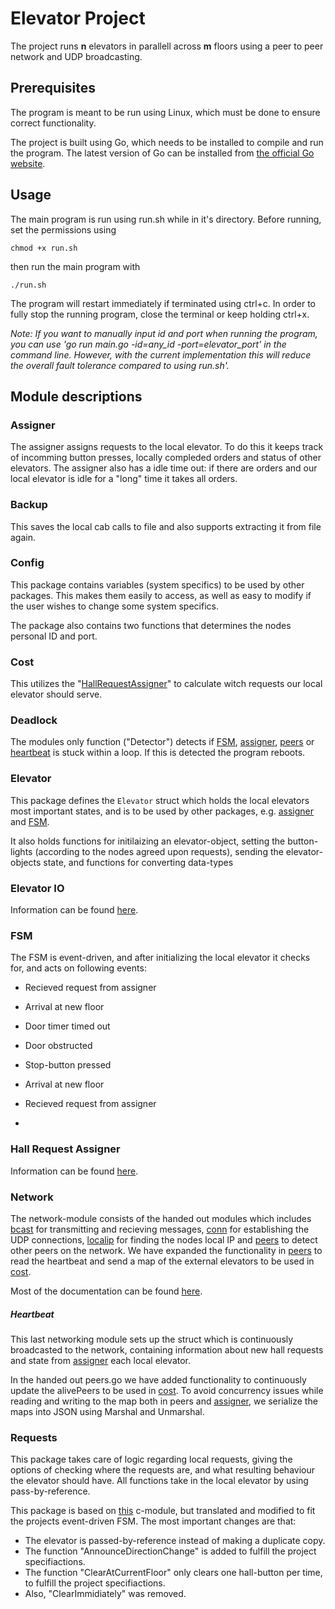# Elevator Project

The project runs **n** elevators in parallell across **m** floors using a peer to peer network and UDP broadcasting.

## Prerequisites
The program is meant to be run using Linux, which must be done to ensure correct functionality. 

The project is built using Go, which needs to be installed to compile and run the program. The latest version of Go can be installed from [the official Go website](https://go.dev/dl/).

## Usage
The main program is run using run.sh while in it's directory.
Before running, set the permissions using

```
chmod +x run.sh
```

then run the main program with

```
./run.sh
```

The program will restart immediately if terminated using ctrl+c. In order to fully stop the running program, close the terminal or keep holding ctrl+x. 

*Note: If you want to manually input id and port when running the program, you can use 'go run main.go -id=any_id -port=elevator_port' in the command line. However, with the current implementation this will reduce the overall fault tolerance compared to using run.sh'.*

## Module descriptions

### Assigner
The assigner assigns requests to the local elevator. To do this it keeps track of incomming button presses, locally compleded orders and status of other elevators. The assigner also has a idle time out: if there are orders and our local elevator is idle for a "long" time it takes all orders.

### Backup
This saves the local cab calls to file and also supports extracting it from file again.

### Config
This package contains variables (system specifics) to be used by other packages. This makes them easily to access, as well as easy to modify if the user wishes to change some system specifics.

The package also contains two functions that determines the nodes personal ID and port.

### Cost
This utilizes the "[HallRequestAssigner](#hall-request-assigner)" to calculate witch requests our local elevator should serve.

### Deadlock
The modules only function ("Detector") detects if [FSM](#fsm), [assigner](#assigner), [peers](#network) or [heartbeat](#heartbeat) is stuck within a loop. If this is detected the program reboots.

### Elevator
This package defines the `Elevator` struct which holds the local elevators most important states, and is to be used by other packages, e.g. [assigner](#assigner) and [FSM](#FSM).

It also holds functions for initilaizing an elevator-object, setting the button-lights (according to the nodes agreed upon requests), sending the elevator-objects state, and functions for converting data-types 

### Elevator IO
Information can be found [here](https://github.com/TTK4145/driver-go).

### FSM
The FSM is event-driven, and after initializing the local elevator it checks for, and acts on following events:
 - Recieved request from assigner
 - Arrival at new floor
 - Door timer timed out
 - Door obstructed
 - Stop-button pressed

- Arrival at new floor
- Recieved request from assigner
-

### Hall Request Assigner
Information can be found [here](https://github.com/TTK4145/Project-resources/tree/master/cost_fns/hall_request_assigner).

### Network
The network-module consists of the handed out modules which includes [bcast](#bcast) for transmitting and recieving messages, [conn](#conn) for establishing the UDP connections, [localip](#localip) for finding the nodes local IP and [peers](#peers) to detect other peers on the network. We have expanded the functionality in [peers](#peers) to read the heartbeat and send a map of the external elevators to be used in [cost](#cost). 

Most of the documentation can be found [here](https://github.com/TTK4145/Network-go).

##### Heartbeat
This last networking module sets up the struct which is continuously broadcasted to the network, containing information about new hall requests and state from [assigner](#assigner) each local elevator. 


In the handed out peers.go we have added functionality to continuously update the alivePeers to be used in [cost](#cost). To avoid concurrency issues while reading and writing to the map both in peers and [assigner](#assigner), we serialize the maps into JSON using Marshal and Unmarshal. 

### Requests
This package takes care of logic regarding local requests, giving the options of checking where the requests are, and what resulting behaviour the elevator should have. All functions take in the local elevator by using pass-by-reference.

This package is based on [this](https://github.com/TTK4145/Project-resources/blob/master/elev_algo/requests.c) c-module, but translated and modified to fit the projects event-driven FSM. 
The most important changes are that:
- The elevator is passed-by-reference instead of making a duplicate copy.
- The function "AnnounceDirectionChange" is added to fulfill the project specifiactions.
- The function "ClearAtCurrentFloor" only clears one hall-button per time, to fulfill the project specifiactions.
- Also, "ClearImmidiately" was removed.